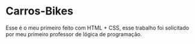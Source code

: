 # Carros-Bikes
Esse é o meu primeiro feito com HTML + CSS, esse trabalho foi solicitado por meu primeiro professor de lógica de programação.
